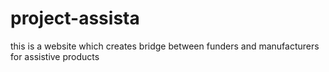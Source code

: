 # project-assista
this is a website which creates bridge between funders and manufacturers for  assistive products
